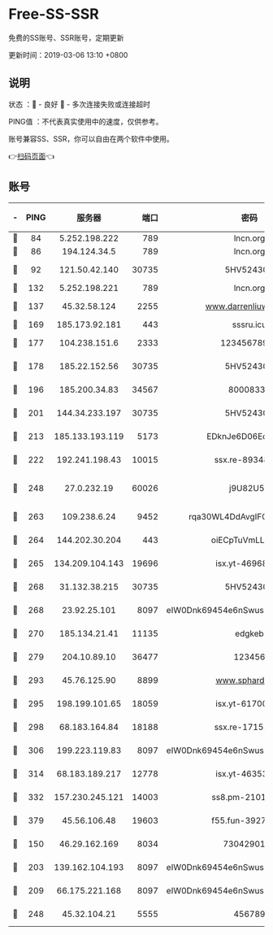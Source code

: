 # Free-SS-SSR

免费的SS账号、SSR账号，定期更新

更新时间：2019-03-06 13:10 +0800

## 说明

状态     ：🙂 - 良好 🙁 - 多次连接失败或连接超时

PING值   ：不代表真实使用中的速度，仅供参考。

账号兼容SS、SSR，你可以自由在两个软件中使用。

👉[扫码页面](https://liesauer.github.io/free-ss-ssr.github.io/)👈

## 账号

|-|PING|服务器|端口|密码|加密方式|区域|
|:----:|:----:|:-----:|-----:|:----:|:----:|:----:|
|🙂|84|5.252.198.222|789|lncn.org|rc4|JP|
|🙂|86|194.124.34.5|789|lncn.org|rc4|JP|
|🙂|92|121.50.42.140|30735|5HV52430C|aes-256-cfb|JP|
|🙂|132|5.252.198.221|789|lncn.org|rc4|JP|
|🙂|137|45.32.58.124|2255|www.darrenliuwei.com|aes-256-cfb|JP|
|🙂|169|185.173.92.181|443|sssru.icu|rc4-md5|RU|
|🙂|177|104.238.151.6|2333|12345678900|aes-256-cfb|JP|
|🙂|178|185.22.152.56|30735|5HV52430C|aes-256-cfb|RU|
|🙂|196|185.200.34.83|34567|80008331|aes-256-cfb|US|
|🙂|201|144.34.233.197|30735|5HV52430C|aes-256-cfb|US|
|🙂|213|185.133.193.119|5173|EDknJe6D06EoWDaw|aes-256-cfb|US|
|🙂|222|192.241.198.43|10015|ssx.re-89348250|aes-256-cfb|US|
|🙂|248|27.0.232.19|60026|j9U82U53|xchacha20-ietf-poly1305|HK|
|🙂|263|109.238.6.24|9452|rqa30WL4DdAvgIFG6Fs3znzTa|aes-256-cfb|FR|
|🙂|264|144.202.30.204|443|oiECpTuVmLLxk4Ts|aes-256-cfb|US|
|🙂|265|134.209.104.143|19696|isx.yt-46968452|aes-256-cfb|SG|
|🙂|268|31.132.38.215|30735|5HV52430C|aes-256-cfb|US|
|🙂|268|23.92.25.101|8097|eIW0Dnk69454e6nSwuspv9DmS201tQ0D|aes-256-cfb|US|
|🙂|270|185.134.21.41|11135|edgkeb|aes-256-cfb|GB|
|🙂|279|204.10.89.10|36477|123456|aes-256-cfb|US|
|🙂|293|45.76.125.90|8899|www.sphard.com|aes-256-cfb|JP|
|🙂|295|198.199.101.65|18059|isx.yt-61700807|aes-256-cfb|US|
|🙂|298|68.183.164.84|18188|ssx.re-17151822|aes-256-cfb|US|
|🙂|306|199.223.119.83|8097|eIW0Dnk69454e6nSwuspv9DmS201tQ0D|aes-256-cfb|US|
|🙂|314|68.183.189.217|12778|isx.yt-46353039|aes-256-cfb|SG|
|🙂|332|157.230.245.121|14003|ss8.pm-21010216|aes-256-cfb|SG|
|🙂|379|45.56.106.48|19603|f55.fun-39271360|aes-256-cfb|US|
|🙂|150|46.29.162.169|8034|7304290167|aes-256-cfb|RU|
|🙂|203|139.162.104.193|8097|eIW0Dnk69454e6nSwuspv9DmS201tQ0D|aes-256-cfb|JP|
|🙂|209|66.175.221.168|8097|eIW0Dnk69454e6nSwuspv9DmS201tQ0D|aes-256-cfb|US|
|🙂|248|45.32.104.21|5555|456789|aes-256-cfb|SG|
